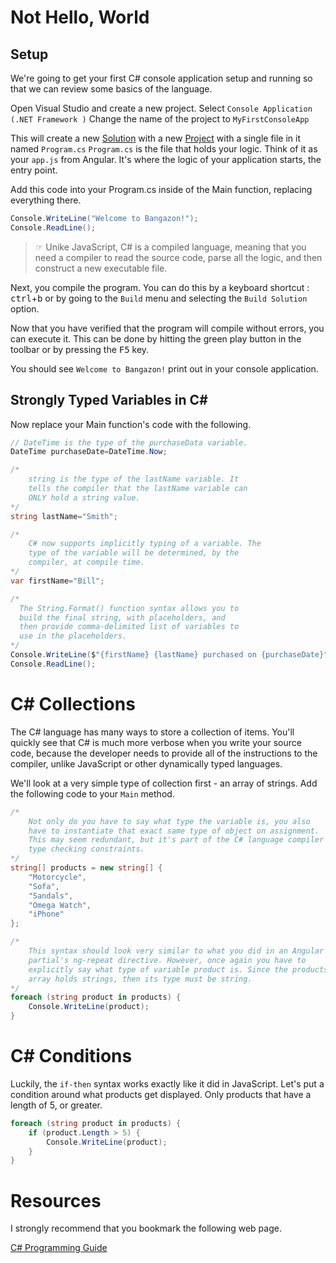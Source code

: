 # Not Hello, World

## Setup

We're going to get your first C# console application setup and running so that we can review some basics of the language.

Open Visual Studio and create a new project.
Select `Console Application (.NET Framework )`
Change the name of the project to `MyFirstConsoleApp`

This will create a new [Solution](#need-link) with a new [Project](#need-link) with a single file in it named `Program.cs`
`Program.cs` is the file that holds your logic. Think of it as your `app.js` from Angular. It's where the logic of your application starts, the entry point.

Add this code into your Program.cs inside of the Main function, replacing everything there.

```cs
Console.WriteLine("Welcome to Bangazon!");
Console.ReadLine();
```

> ☞ Unike JavaScript, C# is a compiled language, meaning that you need a compiler to read the source code, parse all the logic, and then construct a new executable file.

Next, you compile the program. You can do this by a keyboard shortcut : <kbd>ctrl</kbd>+<kbd>b</kbd> or by going to the `Build` menu and 
selecting the `Build Solution` option.

Now that you have verified that the program will compile without errors, you can execute it.  This can be done by hitting the green play button in the toolbar or by pressing the <kbd>F5</kbd> key. 

You should see `Welcome to Bangazon!` print out in your console application.

## Strongly Typed Variables in C#

Now replace your Main function's code with the following.

```cs
// DateTime is the type of the purchaseData variable.
DateTime purchaseDate=DateTime.Now;

/*
    string is the type of the lastName variable. It
    tells the compiler that the lastName variable can
    ONLY hold a string value.
*/
string lastName="Smith";

/*
    C# now supports implicitly typing of a variable. The
    type of the variable will be determined, by the
    compiler, at compile time.
*/
var firstName="Bill";

/*
  The String.Format() function syntax allows you to
  build the final string, with placeholders, and
  then provide comma-delimited list of variables to
  use in the placeholders.
*/
Console.WriteLine($"{firstName} {lastName} purchased on {purchaseDate}");
Console.ReadLine();
```

# C# Collections

The C# language has many ways to store a collection of items. You'll quickly see that C# is much more verbose when you write your source code, because the developer needs to provide all of the instructions to the compiler, unlike JavaScript or other dynamically typed languages.

We'll look at a very simple type of collection first - an array of strings. Add the following code to your `Main` method.

```cs
/*
    Not only do you have to say what type the variable is, you also
    have to instantiate that exact same type of object on assignment.
    This may seem redundant, but it's part of the C# language compiler's
    type checking constraints.
*/
string[] products = new string[] {
    "Motorcycle",
    "Sofa",
    "Sandals",
    "Omega Watch",
    "iPhone"
};

/*
    This syntax should look very similar to what you did in an Angular
    partial's ng-repeat directive. However, once again you have to
    explicitly say what type of variable product is. Since the products
    array holds strings, then its type must be string.
*/
foreach (string product in products) {
    Console.WriteLine(product);
}
```

# C# Conditions

Luckily, the `if-then` syntax works exactly like it did in JavaScript. Let's put a condition around what products get displayed. Only products that have a length of 5, or greater.

```cs
foreach (string product in products) {
    if (product.Length > 5) {
        Console.WriteLine(product);
    }
}
```

# Resources

I strongly recommend that you bookmark the following web page.

[C# Programming Guide](https://docs.microsoft.com/en-us/dotnet/csharp/programming-guide/index)
